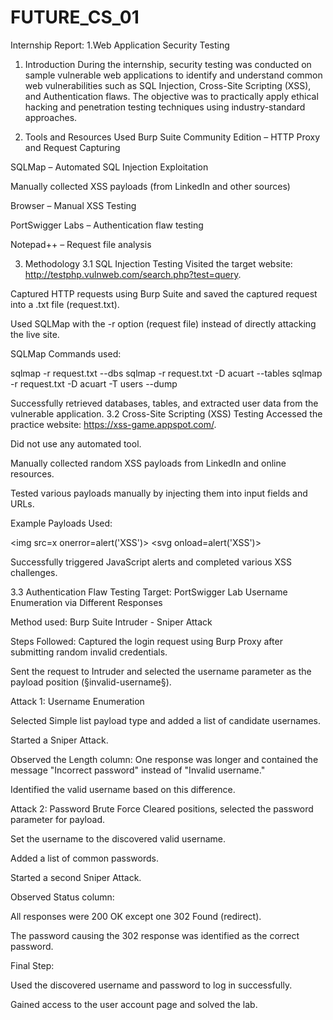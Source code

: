 # FUTURE_CS_01
Internship Report: 1.Web Application Security Testing

1. Introduction
During the internship, security testing was conducted on sample vulnerable web applications to identify and understand common web vulnerabilities such as SQL Injection, Cross-Site Scripting (XSS), and Authentication flaws.
 The objective was to practically apply ethical hacking and penetration testing techniques using industry-standard approaches.

2. Tools and Resources Used
Burp Suite Community Edition – HTTP Proxy and Request Capturing


SQLMap – Automated SQL Injection Exploitation


Manually collected XSS payloads (from LinkedIn and other sources)


Browser – Manual XSS Testing


PortSwigger Labs – Authentication flaw testing


Notepad++ – Request file analysis



3. Methodology
3.1 SQL Injection Testing
Visited the target website: http://testphp.vulnweb.com/search.php?test=query.


Captured HTTP requests using Burp Suite and saved the captured request into a .txt file (request.txt).


Used SQLMap with the -r option (request file) instead of directly attacking the live site.


SQLMap Commands used:

sqlmap -r request.txt --dbs
sqlmap -r request.txt -D acuart --tables
sqlmap -r request.txt -D acuart -T users --dump

Successfully retrieved databases, tables, and extracted user data from the vulnerable application.
3.2 Cross-Site Scripting (XSS) Testing
Accessed the practice website: https://xss-game.appspot.com/.


Did not use any automated tool.


Manually collected random XSS payloads from LinkedIn and online resources.


Tested various payloads manually by injecting them into input fields and URLs.


Example Payloads Used:
<script>alert('XSS')</script>
<img src=x onerror=alert('XSS')>
<svg onload=alert('XSS')>

Successfully triggered JavaScript alerts and completed various XSS challenges.




3.3 Authentication Flaw Testing
Target: PortSwigger Lab Username Enumeration via Different Responses


Method used: Burp Suite Intruder - Sniper Attack


Steps Followed:
Captured the login request using Burp Proxy after submitting random invalid credentials.


Sent the request to Intruder and selected the username parameter as the payload position (§invalid-username§).


Attack 1: Username Enumeration


Selected Simple list payload type and added a list of candidate usernames.


Started a Sniper Attack.


Observed the Length column: One response was longer and contained the message "Incorrect password" instead of "Invalid username."


Identified the valid username based on this difference.


Attack 2: Password Brute Force
Cleared positions, selected the password parameter for payload.


Set the username to the discovered valid username.


Added a list of common passwords.


Started a second Sniper Attack.


Observed Status column:


All responses were 200 OK except one 302 Found (redirect).


The password causing the 302 response was identified as the correct password.







Final Step:


Used the discovered username and password to log in successfully.


Gained access to the user account page and solved the lab.






